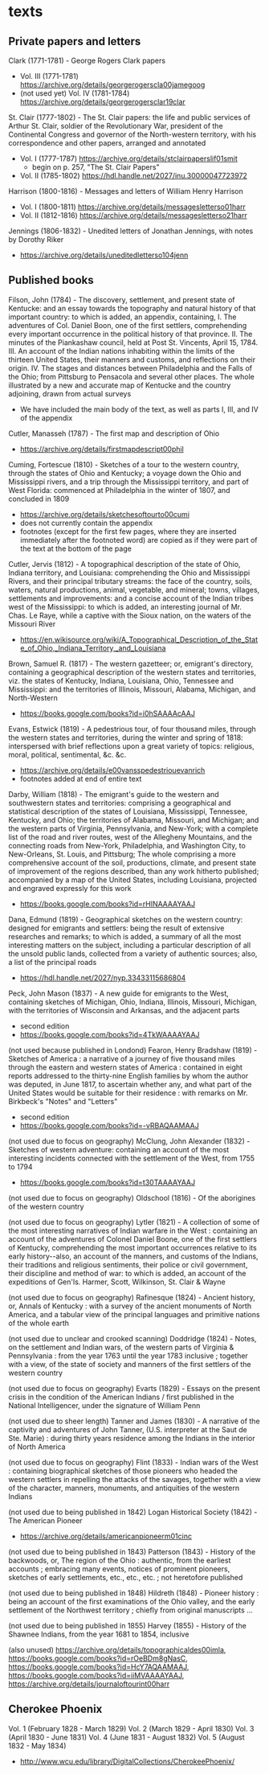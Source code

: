 # texts

## Private papers and letters

Clark (1771-1781) - George Rogers Clark papers
  - Vol. III (1771-1781) https://archive.org/details/georgerogerscla00jamegoog
  - (not used yet) Vol. IV (1781-1784) https://archive.org/details/georgerogersclar19clar

St. Clair (1777-1802) - The St. Clair papers: the life and public services of Arthur St. Clair, soldier of the Revolutionary War, president of the Continental Congress and governor of the North-western territory, with his correspondence and other papers, arranged and annotated
  - Vol. I (1777-1787) https://archive.org/details/stclairpaperslif01smit
    - begin on p. 257, "The St. Clair Papers"
  - Vol. II (1785-1802) https://hdl.handle.net/2027/inu.30000047723972

Harrison (1800-1816) - Messages and letters of William Henry Harrison
  - Vol. I (1800-1811) https://archive.org/details/messagesletterso01harr
  - Vol. II (1812-1816) https://archive.org/details/messagesletterso21harr

Jennings (1806-1832) - Unedited letters of Jonathan Jennings, with notes by Dorothy Riker
  - https://archive.org/details/uneditedletterso104jenn

## Published books

Filson, John (1784) - The discovery, settlement, and present state of Kentucke: and an essay towards the topography and natural history of that important country: to which is added, an appendix, containing, I. The adventures of Col. Daniel Boon, one of the first settlers, comprehending every important occurrence in the political history of that province. II. The minutes of the Piankashaw council, held at Post St. Vincents, April 15, 1784. III. An account of the Indian nations inhabiting within the limits of the thirteen United States, their manners and customs, and reflections on their origin. IV. The stages and distances between Philadelphia and the Falls of the Ohio; from Pittsburg to Pensacola and several other places. The whole illustrated by a new and accurate map of Kentucke and the country adjoining, drawn from actual surveys
  - We have included the main body of the text, as well as parts I, III, and IV of the appendix

Cutler, Manasseh (1787) - The first map and description of Ohio
  - https://archive.org/details/firstmapdescript00phil

Cuming, Fortescue (1810) - Sketches of a tour to the western country, through the states of Ohio and Kentucky; a voyage down the Ohio and Mississippi rivers, and a trip through the Mississippi territory, and part of West Florida: commenced at Philadelphia in the winter of 1807, and concluded in 1809
  - https://archive.org/details/sketchesoftourto00cumi
  - does not currently contain the appendix
  - footnotes (except for the first few pages, where they are inserted immediately after the footnoted word) are copied as if they were part of the text at the bottom of the page

Cutler, Jervis (1812) - A topographical description of the state of Ohio, Indiana territory, and Louisiana: comprehending the Ohio and Mississippi Rivers, and their principal tributary streams: the face of the country, soils, waters, natural productions, animal, vegetable, and mineral; towns, villages, settlements and improvements: and a concise account of the Indian tribes west of the Mississippi: to which is added, an interesting journal of Mr. Chas. Le Raye, while a captive with the Sioux nation, on the waters of the Missouri River
  - https://en.wikisource.org/wiki/A_Topographical_Description_of_the_State_of_Ohio,_Indiana_Territory,_and_Louisiana

Brown, Samuel R. (1817) - The western gazetteer; or, emigrant's directory, containing a geographical description of the western states and territories, viz. the states of Kentucky, Indiana, Louisiana, Ohio, Tennessee and Mississippi: and the territories of Illinois, Missouri, Alabama, Michigan, and North-Western
  - https://books.google.com/books?id=i0hSAAAAcAAJ

Evans, Estwick (1819) - A pedestrious tour, of four thousand miles, through the western states and territories, during the winter and spring of 1818: interspersed with brief reflections upon a great variety of topics: religious, moral, political, sentimental, &c. &c.
  - https://archive.org/details/e00vansspedestriouevanrich
  - footnotes added at end of entire text

Darby, William (1818) - The emigrant's guide to the western and southwestern states and territories: comprising a geographical and statistical description of the states of Louisiana, Mississippi, Tennessee, Kentucky, and Ohio; the territories of Alabama, Missouri, and Michigan; and the western parts of Virginia, Pennsylvania, and New-York; with a complete list of the road and river routes, west of the Allegheny Mountains, and the connecting roads from New-York, Philadelphia, and Washington City, to New-Orleans, St. Louis, and Pittsburg; The whole comprising a more comprehensive account of the soil, productions, climate, and present state of improvement of the regions described, than any work hitherto published; accompanied by a map of the United States, including Louisiana, projected and engraved expressly for this work
  - https://books.google.com/books?id=rHlNAAAAYAAJ

Dana, Edmund (1819) - Geographical sketches on the western country: designed for emigrants and settlers: being the result of extensive researches and remarks; to which is added, a summary of all the most interesting matters on the subject, including a particular description of all the unsold public lands, collected from a variety of authentic sources; also, a list of the principal roads
  - https://hdl.handle.net/2027/nyp.33433115686804

Peck, John Mason (1837) - A new guide for emigrants to the West, containing sketches of Michigan, Ohio, Indiana, Illinois, Missouri, Michigan, with the territories of Wisconsin and Arkansas, and the adjacent parts
  - second edition
  - https://books.google.com/books?id=4TkWAAAAYAAJ

(not used because published in Londond) Fearon, Henry Bradshaw (1819) - Sketches of America : a narrative of a journey of five thousand miles through the eastern and western states of America : contained in eight reports addressed to the thirty-nine English families by whom the author was deputed, in June 1817, to ascertain whether any, and what part of the United States would be suitable for their residence : with remarks on Mr. Birkbeck's "Notes" and "Letters"
  - second edition
  - https://books.google.com/books?id=-vRBAQAAMAAJ

(not used due to focus on geography) McClung, John Alexander (1832) - Sketches of western adventure: containing an account of the most interesting incidents connected with the settlement of the West, from 1755 to 1794
  - https://books.google.com/books?id=t30TAAAAYAAJ

(not used due to focus on geography) Oldschool (1816) - Of the aborigines of the western country

(not used due to focus on geography) Lytler (1821) - A collection of some of the most interesting narratives of Indian warfare in the West : containing an account of the adventures of Colonel Daniel Boone, one of the first settlers of Kentucky, comprehending the most important occurrences relative to its early history--also, an account of the manners, and customs of the Indians, their traditions and religious sentiments, their police or civil government, their discipline and method of war: to which is added, an account of the expeditions of Gen'ls. Harmer, Scott, Wilkinson, St. Clair & Wayne

(not used due to focus on geography) Rafinesque (1824) - Ancient history, or, Annals of Kentucky : with a survey of the ancient monuments of North America, and a tabular view of the principal languages and primitive nations of the whole earth

(not used due to unclear and crooked scanning) Doddridge (1824) - Notes, on the settlement and Indian wars, of the western parts of Virginia & Pennsylvania : from the year 1763 until the year 1783 inclusive ; together with a view, of the state of society and manners of the first settlers of the western country

(not used due to focus on geography) Evarts (1829) - Essays on the present crisis in the condition of the American Indians / first published in the National Intelligencer, under the signature of William Penn

(not used due to sheer length) Tanner and James (1830) - A narrative of the captivity and adventures of John Tanner, (U.S. interpreter at the Saut de Ste. Marie) : during thirty years residence among the Indians in the interior of North America

(not used due to focus on geography) Flint (1833) - Indian wars of the West : containing biographical sketches of those pioneers who headed the western settlers in repelling the attacks of the savages, together with a view of the character, manners, monuments, and antiquities of the western Indians

(not used due to being published in 1842) Logan Historical Society (1842) - The American Pioneer
  - https://archive.org/details/americanpioneerm01cinc

(not used due to being published in 1843) Patterson (1843) - History of the backwoods, or, The region of the Ohio : authentic, from the earliest accounts ; embracing many events, notices of prominent pioneers, sketches of early settlements, etc., etc., etc. ; not heretofore published

(not used due to being published in 1848) Hildreth (1848) - Pioneer history : being an account of the first examinations of the Ohio valley, and the early settlement of the Northwest territory ; chiefly from original manuscripts ...

(not used due to being published in 1855) Harvey (1855) - History of the Shawnee Indians, from the year 1681 to 1854, inclusive

(also unused) https://archive.org/details/topographicaldes00imla, https://books.google.com/books?id=rOeBDm8gNasC, https://books.google.com/books?id=HcY7AQAAMAAJ, https://books.google.com/books?id=iiMVAAAAYAAJ, https://archive.org/details/journaloftourint00harr

## Cherokee Phoenix
Vol. 1 (February 1828 - March 1829)
Vol. 2 (March 1829 - April 1830)
Vol. 3 (April 1830 - June 1831)
Vol. 4 (June 1831 - August 1832)
Vol. 5 (August 1832 - May 1834)
  - http://www.wcu.edu/library/DigitalCollections/CherokeePhoenix/
